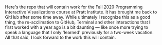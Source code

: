 Here's the repo that will contain work for the Fall 2020 Programming Interactive Visualizations course at Pratt Institute. It has brought me back to GitHub after some time away. 
While ultimately I recognize this as a good thing, the re-acclimation to GitHub, Terminal and other interactions that I first worked with a year ago is a bit daunting — like once more trying to speak a language that I only 'learned' previously for a two-week vacation.
All that said, I look forward to the work this will contain.
